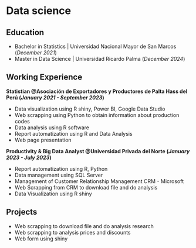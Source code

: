 # Data science

## Education
- Bachelor in Statistics | Universidad Nacional Mayor de San Marcos (_December 2021_)
- Master in Data Science | Universidad Ricardo Palma (_December 2024_)

## Working Experience
**Statistian @Asociación de Exportadores y Productores de Palta Hass del Perú (_January 2021 - September 2023_)**
- Data visualization using R shiny, Power BI, Google Data Studio
- Web scrapping using Python to obtain information about production codes
- Data analysis using R software
- Report automatization using R and Data Analysis
- Web page presentation

**Productivity & Big Data Analyst @Universidad Privada del Norte (_January 2023 - July 2023_)**
- Report automatization using R, Python
- Data management using SQL Server
- Management of Customer Relationship Management CRM - Microsoft
- Web Scrapping from CRM to download file and do analysis
- Data Visualization using R shiny

## Projects
* Web scrapping to download file and do analysis research
* Web scrapping to analysis prices and discounts
* Web form using shiny

